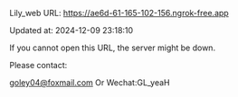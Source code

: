 Lily_web URL: https://ae6d-61-165-102-156.ngrok-free.app

Updated at: 2024-12-09 23:18:10

If you cannot open this URL, the server might be down.

Please contact: 

goley04@foxmail.com Or Wechat:GL_yeaH